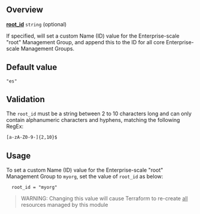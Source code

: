 ## Overview

[**root_id**](#overview) `string` (optional)

If specified, will set a custom Name (ID) value for the Enterprise-scale "root" Management Group, and append this to the ID for all core Enterprise-scale Management Groups.

## Default value

`"es"`

## Validation

The `root_id` must be a string between 2 to 10 characters long and can only contain alphanumeric characters and hyphens, matching the following RegEx:

`[a-zA-Z0-9-]{2,10}$`

## Usage

To set a custom Name (ID) value for the Enterprise-scale "root" Management Group to `myorg`, set the value of `root_id` as below:

```hcl
  root_id = "myorg"
```

> WARNING: Changing this value will cause Terraform to re-create <u>all</u> resources managed by this module

[//]: # "************************"
[//]: # "INSERT LINK LABELS BELOW"
[//]: # "************************"
[this_page]: # "Link for the current page."
